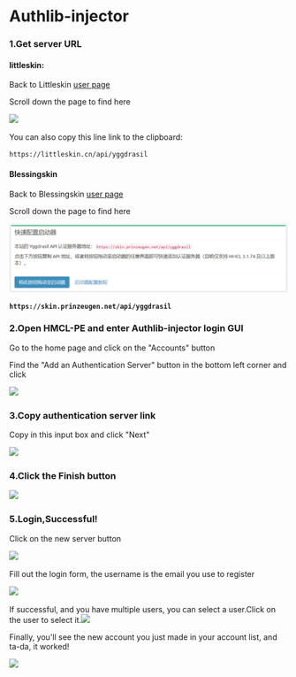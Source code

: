 # Authlib-injector

### 1.Get server URL

#### littleskin:

Back to Littleskin [user page](https://littleskin.cn/user)

Scroll down the page to find here

![](../../../../.gitbook/assets/Screenshot\_2022-08-14-21-26-09-00\_21da60175e70af2.jpg)

You can also copy this line link to the clipboard:

```
https://littleskin.cn/api/yggdrasil
```

#### Blessingskin

Back to Blessingskin [user page](https://skin.prinzeugen.net/user)

Scroll down the page to find here

![](<../../../../.gitbook/assets/image (1) (1).png>)

<pre><code><strong>https://skin.prinzeugen.net/api/yggdrasil</strong></code></pre>

### 2.Open HMCL-PE and enter Authlib-injector login GUI

Go to the home page and click on the "Accounts" button

Find the "Add an Authentication Server" button in the bottom left corner and click

![](../../../../.gitbook/assets/Screenshot\_2022-08-14-21-24-16-25\_d17cc25ab2657fb.jpg)

### 3.Copy authentication server link

Copy in this input box and click "Next"

![](../../../../.gitbook/assets/Screenshot\_2022-08-14-21-24-41-86\_d17cc25ab2657fb.jpg)

### 4.Click the Finish button

![](../../../../.gitbook/assets/Screenshot\_2022-08-14-21-38-22-63\_d17cc25ab2657fb.jpg)

### 5.Login,Successful!

Click on the new server button

![](../../../../.gitbook/assets/Screenshot\_2022-08-14-21-38-35-43\_d17cc25ab2657fb.jpg)

Fill out the login form, the username is the email you use to register

![](../../../../.gitbook/assets/Screenshot\_2022-08-14-21-41-48-04\_d17cc25ab2657fb.jpg)

If successful, and you have multiple users, you can select a user.Click on the user to select it.![](../../../../.gitbook/assets/Screenshot\_2022-08-14-21-42-00-47\_d17cc25ab2657fb.jpg)

Finally, you'll see the new account you just made in your account list, and ta-da, it worked!

![](../../../../.gitbook/assets/Screenshot\_2022-08-14-21-42-15-39\_d17cc25ab2657fb.jpg)



